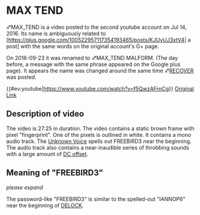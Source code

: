 # MAX TEND

♐MAX\_TEND is a video posted to the second youtube account on Jul 14,
2016. Its name is ambiguously related to
\[<https://plus.google.com/100522957117354193465/posts/KJUyUJ3xtV4>| a
post\] with the same words on the original account's G+ page.

On 2016-09-23 it was renamed to ♐MAX\_TEND MALFORM. (The day before, a
message with the same phrase appeared on the Google plus page). It
appears the name was changed around the same time
♐[RECOVER](RECOVER "wikilink") was posted.

{{\#ev:youtube|<https://www.youtube.com/watch?v=f5QwzAFrnCg>}} [Original Link](https://youtu.be/rc__oa08k4Q)

## Description of video

The video is 27:25 in duration. The video contains a static brown frame
with pixel "fingerprint". One of the pixels is outlined in white. It
contains a mono audio track. The [Unknown Voice](Unknown_Voice "wikilink") spells out FREEBIRD3 near the
beginning. The audio track also contains a near-inaudible series of
throbbing sounds with a large amount of [DC offset](DC_offset "wikilink").

## Meaning of "FREEBIRD3"

*please expand*

The password-like "FREEBIRD3" is similar to the spelled-out "IANNOP6"
near the beginning of [DELOCK](DELOCK "wikilink").

